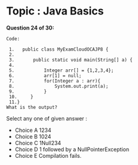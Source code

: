 Topic : Java Basics
===================
**Question 24 of 30:**
```
Code: 

 1.   public class MyExamCloudOCAJP8 {
 2. 
 3.       public static void main(String[] a) {
 4. 
 5.           Integer arr[] = {1,2,3,4};
 6.           arr[1] = null; 
 7.           for(Integer a : arr){
 8.               System.out.print(a);
 9.           }
 10.     }
 11.} 
What is the output? 

```

Select any one of given answer :
- Choice A 1234
- Choice B 1024
- Choice C 1Null234
- Choice D 1 followed by a NullPointerException
- Choice E Compilation fails.

